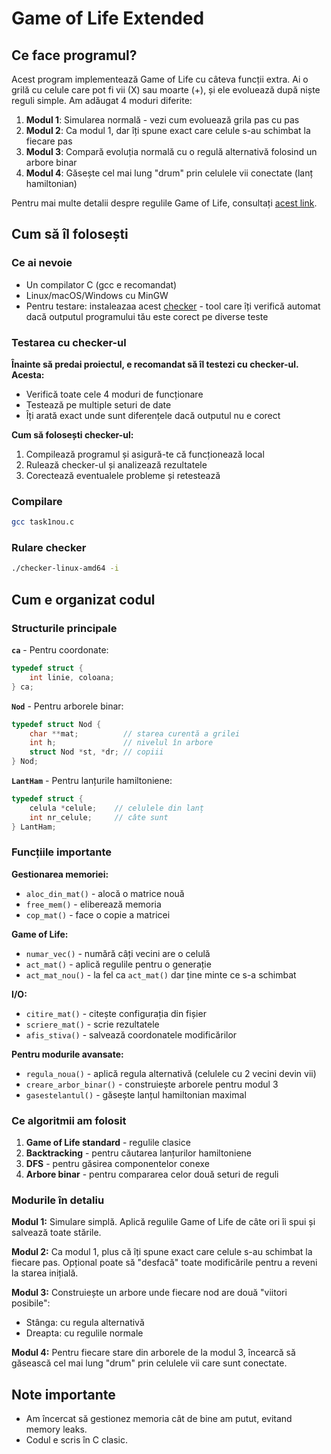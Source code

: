 # Game of Life Extended

## Ce face programul?

Acest program implementează Game of Life cu câteva funcții extra. Ai o grilă cu celule care pot fi vii (X) sau moarte (+), și ele evoluează după niște reguli simple. Am adăugat 4 moduri diferite:

1. **Modul 1**: Simularea normală - vezi cum evoluează grila pas cu pas
2. **Modul 2**: Ca modul 1, dar îți spune exact care celule s-au schimbat la fiecare pas
3. **Modul 3**: Compară evoluția normală cu o regulă alternativă folosind un arbore binar
4. **Modul 4**: Găsește cel mai lung "drum" prin celulele vii conectate (lanț hamiltonian)

Pentru mai multe detalii despre regulile Game of Life, consultați [acest link](https://site-pa.netlify.app/proiecte/game_of_life/).

## Cum să îl folosești

### Ce ai nevoie
- Un compilator C (gcc e recomandat)
- Linux/macOS/Windows cu MinGW
- Pentru testare: instaleazaa acest [checker](https://site-pa.netlify.app/proiecte/checker/) - tool care îți verifică automat dacă outputul programului tău este corect pe diverse teste

### Testarea cu checker-ul
**Înainte să predai proiectul, e recomandat să îl testezi cu checker-ul. Acesta:**

- Verifică toate cele 4 moduri de funcționare
- Testează pe multiple seturi de date
- Îți arată exact unde sunt diferențele dacă outputul nu e corect

**Cum să folosești checker-ul:**

1. Compilează programul și asigură-te că funcționează local
2. Rulează checker-ul și analizează rezultatele
3. Corectează eventualele probleme și retestează

### Compilare

```bash
gcc task1nou.c
```

### Rulare checker
```bash
./checker-linux-amd64 -i
```

## Cum e organizat codul

### Structurile principale

**`ca`** - Pentru coordonate:
```c
typedef struct {
    int linie, coloana;
} ca;
```

**`Nod`** - Pentru arborele binar:
```c
typedef struct Nod {
    char **mat;          // starea curentă a grilei
    int h;               // nivelul în arbore
    struct Nod *st, *dr; // copiii
} Nod;
```

**`LantHam`** - Pentru lanțurile hamiltoniene:
```c
typedef struct {
    celula *celule;    // celulele din lanț
    int nr_celule;     // câte sunt
} LantHam;
```

### Funcțiile importante

**Gestionarea memoriei:**
- `aloc_din_mat()` - alocă o matrice nouă
- `free_mem()` - eliberează memoria
- `cop_mat()` - face o copie a matricei

**Game of Life:**
- `numar_vec()` - numără câți vecini are o celulă
- `act_mat()` - aplică regulile pentru o generație
- `act_mat_nou()` - la fel ca `act_mat()` dar ține minte ce s-a schimbat

**I/O:**
- `citire_mat()` - citește configurația din fișier
- `scriere_mat()` - scrie rezultatele
- `afis_stiva()` - salvează coordonatele modificărilor

**Pentru modurile avansate:**
- `regula_noua()` - aplică regula alternativă (celulele cu 2 vecini devin vii)
- `creare_arbor_binar()` - construiește arborele pentru modul 3
- `gasestelantul()` - găsește lanțul hamiltonian maximal

### Ce algoritmii am folosit

1. **Game of Life standard** - regulile clasice
2. **Backtracking** - pentru căutarea lanțurilor hamiltoniene
3. **DFS** - pentru găsirea componentelor conexe
4. **Arbore binar** - pentru compararea celor două seturi de reguli

### Modurile în detaliu

**Modul 1:** Simulare simplă. Aplică regulile Game of Life de câte ori îi spui și salvează toate stările.

**Modul 2:** Ca modul 1, plus că îți spune exact care celule s-au schimbat la fiecare pas. Opțional poate să "desfacă" toate modificările pentru a reveni la starea inițială.

**Modul 3:** Construiește un arbore unde fiecare nod are două "viitori posibile":
- Stânga: cu regula alternativă
- Dreapta: cu regulile normale

**Modul 4:** Pentru fiecare stare din arborele de la modul 3, încearcă să găsească cel mai lung "drum" prin celulele vii care sunt conectate.

## Note importante

- Am încercat să gestionez memoria cât de bine am putut, evitand memory leaks.
- Codul e scris în C clasic.
